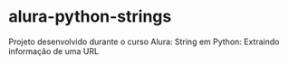 # alura-python-strings
Projeto desenvolvido durante o curso Alura: String em Python: Extraindo informação de uma URL
